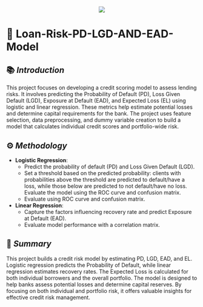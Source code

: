 <h1 align="center">
  <a href="https://git.io/typing-svg">
    <img src="https://readme-typing-svg.herokuapp.com/?lines=Project+Overview;+PD+LGD+EAD+Model&center=true&size=30&font=Lato&color=blue&speed=20">
  </a>
</h1>

# 📂 **Loan-Risk-PD-LGD-AND-EAD-Model**

## 📚 *Introduction*
This project focuses on developing a credit scoring model to assess lending risks. It involves predicting the Probability of Default (PD), Loss Given Default (LGD), Exposure at Default (EAD), and Expected Loss (EL) using logistic and linear regression. These metrics help estimate potential losses and determine capital requirements for the bank. The project uses feature selection, data preprocessing, and dummy variable creation to build a model that calculates individual credit scores and portfolio-wide risk.

## ⚙️ *Methodology*
- **Logistic Regression**:
  - Predict the probability of default (PD) and Loss Given Default (LGD).
  - Set a threshold based on the predicted probability: clients with probabilities above the threshold are predicted to default/have a loss, while those below are predicted to not default/have no loss. Evaluate the model using the ROC curve and confusion matrix.
  - Evaluate using ROC curve and confusion matrix.
- **Linear Regression**:
  - Capture the factors influencing recovery rate and predict Exposure at Default (EAD).
  - Evaluate model performance with a correlation matrix.

## 📝 *Summary* 
This project builds a credit risk model by estimating PD, LGD, EAD, and EL. Logistic regression predicts the Probability of Default, while linear regression estimates recovery rates. The Expected Loss is calculated for both individual borrowers and the overall portfolio. The model is designed to help banks assess potential losses and determine capital reserves. By focusing on both individual and portfolio risk, it offers valuable insights for effective credit risk management.
